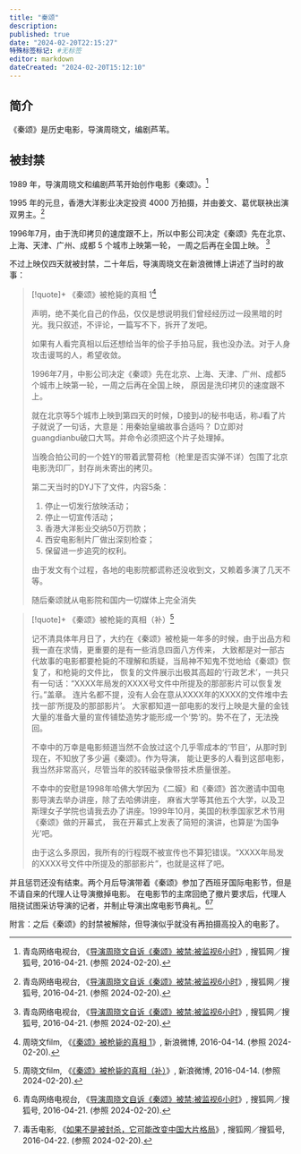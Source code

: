```yaml
---
title: "秦颂"
description:
published: true
date: "2024-02-20T22:15:27"
特殊标签标记: #无标签
editor: markdown
dateCreated: "2024-02-20T15:12:10"
---
```


## 简介

《秦颂》是历史电影，导演周晓文，编剧芦苇。

## 被封禁

1989 年，导演周晓文和编剧芦苇开始创作电影《秦颂》。[^62150]

[^62150]: 青岛网络电视台, 《[导演周晓文自诉《秦颂》被禁:被监视6小时](https://web.archive.org/web/20240220070130/https://www.sohu.com/a/70700635_362150)》, 搜狐网／搜狐号, 2016-04-21. (参照 2024-02-20).

1995 年的元旦，香港大洋影业决定投资 4000 万拍摄，并由姜文、葛优联袂出演双男主。[^62150]

1996年7月，由于洗印拷贝的速度跟不上，所以中影公司决定《秦颂》先在北京、上海、天津、广州、成都 5 个城市上映第一轮，
一周之后再在全国上映。 [^62150]

不过上映仅四天就被封禁，二十年后，导演周晓文在新浪微博上讲述了当时的故事：

> [!quote]+ 《秦颂》被枪毙的真相 1[^44562]
>
> 声明，绝不美化自己的作品，仅仅是想说明我们曾经经历过一段黑暗的时光。我只叙述，不评论，一篇写不下，拆开了发吧。
>
> 如果有人看完真相以后还想给当年的侩子手拍马屁，我也没办法。对于人身攻击谩骂的人，希望收敛。
>
> 1996年7月，中影公司决定《秦颂》先在北京、上海、天津、广州、成都5个城市上映第一轮，一周之后再在全国上映，
> 原因是洗印拷贝的速度跟不上。
>
> 就在北京等5个城市上映到第四天的时候，D接到J的秘书电话，称J看了片子就说了一句话，大意是：用秦始皇编故事合适吗？
> D立即对guangdianbu破口大骂。并命令必须把这个片子处理掉。
>
> 当晚合拍公司的一个姓Y的带着武警荷枪（枪里是否实弹不详）包围了北京电影洗印厂，封存尚未寄出的拷贝。
>
> 第二天当时的DYJ下了文件，内容5条：
>
> 1.  停止一切发行放映活动；
> 2.  停止一切宣传活动；
> 3.  香港大洋影业交纳50万罚款；
> 4.  西安电影制片厂做出深刻检查；
> 5.  保留进一步追究的权利。
>
> 由于发文有个过程，各地的电影院都谎称还没收到文，又赖着多演了几天不等。
>
> 随后秦颂就从电影院和国内一切媒体上完全消失

[^44562]: 周晓文film, 《[《秦颂》被枪毙的真相 1](https://web.archive.org/web/20221201045257/https://m.weibo.cn/status/3963591244144562)》, 新浪微博, 2016-04-14. (参照 2024-02-20).

> [!quote]+ 《秦颂》被枪毙的真相（补）[^62128]
>
> 记不清具体年月日了，大约在《秦颂》被枪毙一年多的时候，由于出品方和我一直在求情，更重要的是有一些消息四面八方传来，
> 大致都是对一部古代故事的电影都要枪毙的不理解和质疑，当局神不知鬼不觉地给《秦颂》恢复了，和枪毙的文件比，
> 恢复的文件展示出极其高超的‘行政艺术’，一共只有一句话：“XXXX年局发的XXXX号文件中所提及的那部影片可以恢复发行。”盖章。
> 连片名都不提，没有人会在意从XXXX年的XXXX的文件堆中去找一部‘所提及的那部影片’。
> 大家都知道一部电影的发行上映是大量的金钱大量的准备大量的宣传铺垫造势才能形成一个‘势’的。势不在了，无法挽回。
>
> 不幸中的万幸是电影频道当然不会放过这个几乎零成本的‘节目’，从那时到现在，不知放了多少遍《秦颂》。作为导演，
> 能让更多的人看到这部电影，我当然非常高兴，尽管当年的胶转磁录像带技术质量很差。
>
> 不幸中的安慰是1998年哈佛大学因为《二嫫》和《秦颂》首次邀请中国电影导演去举办讲座，除了去哈佛讲座，
> 麻省大学等其他五个大学，以及卫斯理女子学院也请我去办了讲座。1999年10月，美国的秋季国家艺术节用《秦颂》做的开幕式，
> 我在开幕式上发表了简短的演讲，也算是‘为国争光’吧。
>
> 由于这么多原因，我所有的行程既不被宣传也不算犯错误。“XXXX年局发的XXXX号文件中所提及的那部影片”，也就是这样了吧。

[^62128]: 周晓文film, 《[《秦颂》被枪毙的真相（补）](https://web.archive.org/web/20240220065540/https://m.weibo.cn/status/3964146310162128)》, 新浪微博, 2016-04-14. (参照 2024-02-20).

并且惩罚还没有结束。两个月后导演带着《秦颂》参加了西班牙国际电影节，但是不请自来的代理人让导演撤掉电影。
在电影节的主席回绝了撤片要求后，代理人阻挠试图采访导演的记者，并制止导演出席电影节典礼。[^62150][^91270]

[^91270]: 毒舌电影, 《[如果不是被封杀，它可能改变中国大片格局](https://web.archive.org/web/20240220071210/https://www.sohu.com/a/70899962_391270)》, 搜狐网／搜狐号, 2016-04-22. (参照 2024-02-20).

附言：之后《秦颂》的封禁被解除，但导演似乎就没有再拍摄高投入的电影了。
